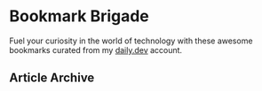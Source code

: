 # Bookmark Brigade
Fuel your curiosity in the world of technology with these awesome bookmarks curated from my [daily.dev](https://app.daily.dev/Anmol-Baranwal) account.

## Article Archive

<!--  DAILY-DEV-BOOKMARKS:START -->
<!--  DAILY-DEV-BOOKMARKS:END -->
